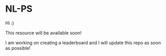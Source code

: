 # NL-PS

Hi :)

This resource will be available soon!

I am working on creating a leaderboard and I will update this repo as soon as possible!

